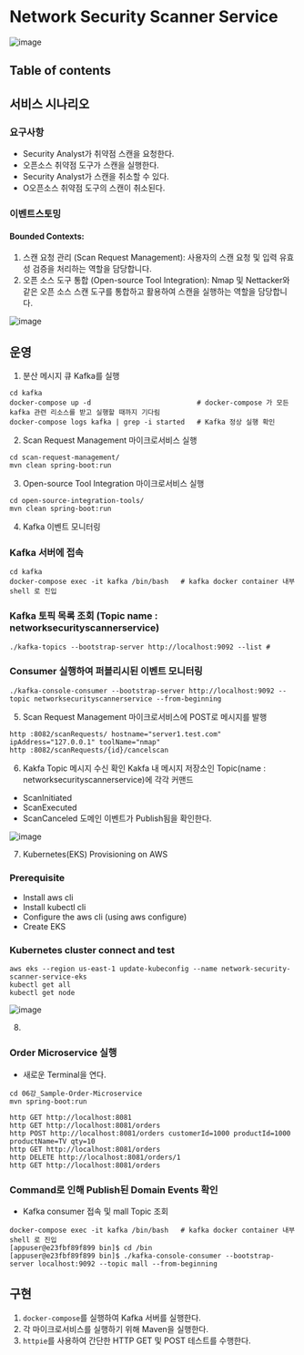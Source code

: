 # Network Security Scanner Service

![image](https://github.com/JiminByun0101/network-security-scanner-service/assets/111392426/04ba7800-a6ec-4331-b29c-59cc44d5f721)

## Table of contents

## 서비스 시나리오

### 요구사항

- Security Analyst가 취약점 스캔을 요청한다.
- 오픈소스 취약점 도구가 스캔을 실행한다.
- Security Analyst가 스캔을 취소할 수 있다.
- O오픈소스 취약점 도구의 스캔이 취소된다.

### 이벤트스토밍

#### Bounded Contexts:

1. 스캔 요청 관리 (Scan Request Management): 사용자의 스캔 요청 및 입력 유효성 검증을 처리하는 역할을 담당합니다.
2. 오픈 소스 도구 통합 (Open-source Tool Integration): Nmap 및 Nettacker와 같은 오픈 소스 스캔 도구를 통합하고 활용하여 스캔을 실행하는 역할을 담당합니다.

![image](https://github.com/JiminByun0101/network-security-scanner-service/assets/111392426/2f06456e-b8b4-4ffe-ac64-9239fd059f8a)

## 운영

1. 분산 메시지 큐 Kafka를 실행

```
cd kafka
docker-compose up -d                          # docker-compose 가 모든 kafka 관련 리소스를 받고 실행할 때까지 기다림
docker-compose logs kafka | grep -i started   # Kafka 정상 실행 확인
```

2. Scan Request Management 마이크로서비스 실행

```
cd scan-request-management/
mvn clean spring-boot:run
```

3. Open-source Tool Integration 마이크로서비스 실행

```
cd open-source-integration-tools/
mvn clean spring-boot:run
```

4. Kafka 이벤트 모니터링

### Kafka 서버에 접속

```
cd kafka
docker-compose exec -it kafka /bin/bash   # kafka docker container 내부 shell 로 진입
```

### Kafka 토픽 목록 조회 (Topic name : networksecurityscannerservice)

```
./kafka-topics --bootstrap-server http://localhost:9092 --list #
```

### Consumer 실행하여 퍼블리시된 이벤트 모니터링

```
./kafka-console-consumer --bootstrap-server http://localhost:9092 --topic networksecurityscannerservice --from-beginning
```

5. Scan Request Management 마이크로서비스에 POST로 메시지를 발행

```
http :8082/scanRequests/ hostname="server1.test.com" ipAddress="127.0.0.1" toolName="nmap"
http :8082/scanRequests/{id}/cancelscan
```

6. Kakfa Topic 메시지 수신 확인
   Kakfa 내 메시지 저장소인 Topic(name : networksecurityscannerservice)에 각각 커맨드

- ScanInitiated
- ScanExecuted
- ScanCanceled
  도메인 이벤트가 Publish됨을 확인한다.

![image](https://github.com/JiminByun0101/network-security-scanner-service/assets/111392426/16a4cd51-5fa9-40c6-9370-2901482fd8b4)

7. Kubernetes(EKS) Provisioning on AWS

### Prerequisite

- Install aws cli
- Install kubectl cli
- Configure the aws cli (using aws configure)
- Create EKS

### Kubernetes cluster connect and test

```
aws eks --region us-east-1 update-kubeconfig --name network-security-scanner-service-eks
kubectl get all
kubectl get node
```

![image](https://github.com/JiminByun0101/network-security-scanner-service/assets/111392426/a2c767f1-990e-4ed7-b6ad-8f87dd8c7875)

8.

### Order Microservice 실행

- 새로운 Terminal을 연다.

```
cd 06강_Sample-Order-Microservice
mvn spring-boot:run
```

```
http GET http://localhost:8081
http GET http://localhost:8081/orders
http POST http://localhost:8081/orders customerId=1000 productId=1000 productName=TV qty=10
http GET http://localhost:8081/orders
http DELETE http://localhost:8081/orders/1
http GET http://localhost:8081/orders
```

### Command로 인해 Publish된 Domain Events 확인

- Kafka consumer 접속 및 mall Topic 조회

```
docker-compose exec -it kafka /bin/bash   # kafka docker container 내부 shell 로 진입
[appuser@e23fbf89f899 bin]$ cd /bin
[appuser@e23fbf89f899 bin]$ ./kafka-console-consumer --bootstrap-server localhost:9092 --topic mall --from-beginning
```

## 구현

1. `docker-compose`를 실행하여 Kafka 서버를 실행한다.
2. 각 마이크로서비스를 실행하기 위해 Maven을 실행한다.
3. `httpie`를 사용하여 간단한 HTTP GET 및 POST 테스트를 수행한다.
